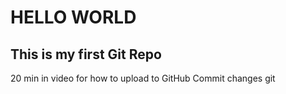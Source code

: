 # HELLO WORLD
## This is my first Git Repo

20 min in video for how to upload to GitHub
Commit changes
git
